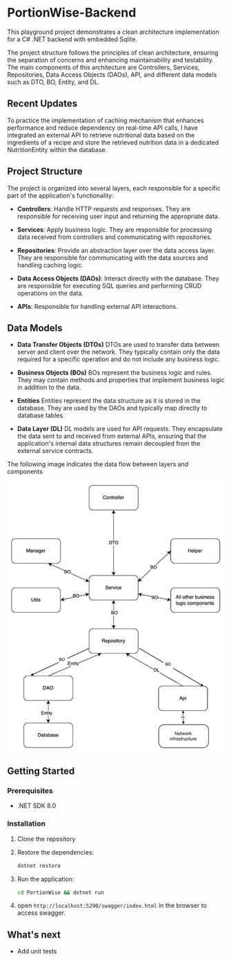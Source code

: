 # PortionWise-Backend

This playground project demonstrates a clean architecture implementation for a C# .NET backend with embedded Sqlite.

The project structure follows the principles of clean architecture, ensuring the separation of concerns and enhancing maintainability and testability. The main components of this architecture are Controllers, Services, Repositories, Data Access Objects (DAOs), API, and different data models such as DTO, BO, Entity, and DL.

## Recent Updates

To practice the implementation of caching mechanism that enhances performance and reduce dependency on real-time API calls, I have integrated an external API to retrieve nutritional data based on the ingredients of a recipe and store the retrieved nutrition data in a dedicated NutritionEntity within the database.

## Project Structure

The project is organized into several layers, each responsible for a specific part of the application's functionality:

-   **Controllers**: Handle HTTP requests and responses. They are responsible for receiving user input and returning the appropriate data.

-   **Services**: Apply business logic. They are responsible for processing data received from controllers and communicating with repositories.

-   **Repositories**: Provide an abstraction layer over the data access layer. They are responsible for communicating with the data sources and handling caching logic.

-   **Data Access Objects (DAOs)**: Interact directly with the database. They are responsible for executing SQL queries and performing CRUD operations on the data.

-   **APIs**: Responsible for handling external API interactions.

## Data Models

-   **Data Transfer Objects (DTOs)** DTOs are used to transfer data between server and client over the network. They typically contain only the data required for a specific operation and do not include any business logic.
-   **Business Objects (BOs)** BOs represent the business logic and rules. They may contain methods and properties that implement business logic in addition to the data.
-   **Entities** Entities represent the data structure as it is stored in the database. They are used by the DAOs and typically map directly to database tables.

-   **Data Layer (DL)** DL models are used for API requests. They encapsulate the data sent to and received from external APIs, ensuring that the application's internal data structures remain decoupled from the external service contracts.

The following image indicates the data flow between layers and components

![](Public/data_model_naming_convention.png)

## Getting Started

### Prerequisites

-   .NET SDK 8.0

### Installation

1. Clone the repository
2. Restore the dependencies:

    ```sh
    dotnet restore
    ```

3. Run the application:

    ```sh
    cd PortionWise && dotnet run
    ```

4. open `http://localhost:5290/swagger/index.html` in the browser to access swagger.

## What's next

-   Add unit tests
